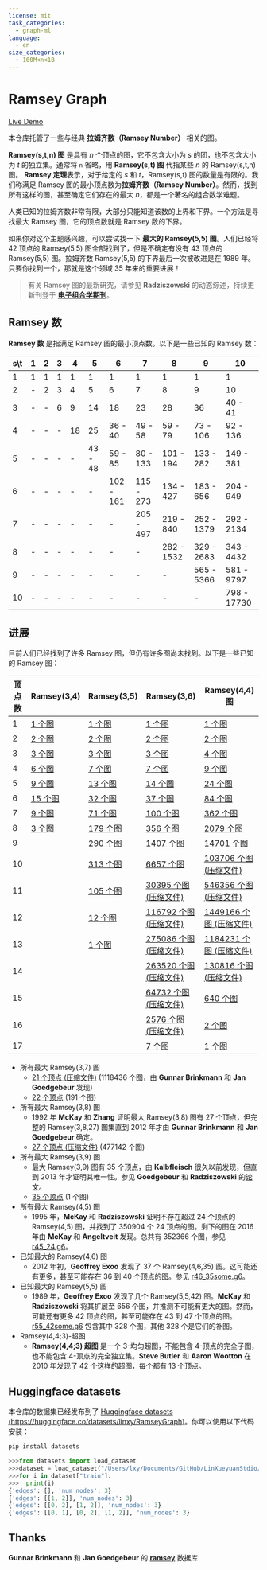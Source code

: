```yaml
---
license: mit
task_categories:
  - graph-ml
language:
  - en
size_categories:
  - 100M<n<1B
---
```

# Ramsey Graph

[Live Demo](https://huggingface.co/spaces/linxy/RamseyGraph)

本仓库托管了一些与经典 **拉姆齐数（Ramsey Number）** 相关的图。

**Ramsey(s,t,n) 图** 是具有 $n$ 个顶点的图，它不包含大小为 $s$ 的团，也不包含大小为 $t$ 的独立集。通常将 `n` 省略，用 **Ramsey(s,t) 图** 代指某些 $n$ 的 Ramsey(s,t,n) 图。 **Ramsey 定理**表示，对于给定的 $s$ 和 $t$，Ramsey(s,t) 图的数量是有限的。我们称满足 Ramsey 图的最小顶点数为**拉姆齐数（Ramsey Number）**。然而，找到所有这样的图，甚至确定它们存在的最大 $n$，都是一个著名的组合数学难题。

人类已知的拉姆齐数非常有限，大部分只能知道该数的上界和下界。一个方法是寻找最大 Ramsey 图，它的顶点数就是 Ramsey 数的下界。

如果你对这个主题感兴趣，可以尝试找一下 **最大的 Ramsey(5,5) 图**。人们已经将 42 顶点的 Ramsey(5,5) 图全部找到了，但是不确定有没有 43 顶点的 Ramsey(5,5) 图。拉姆齐数 Ramsey(5,5) 的下界最后一次被改进是在 1989 年。只要你找到一个，那就是这个领域 35 年来的重要进展！

> 有关 Ramsey 图的最新研究，请参见 **Radziszowski** 的动态综述，持续更新刊登于 [**电子组合学期刊**](https://www.combinatorics.org)。


## Ramsey 数

**Ramsey 数** 是指满足 Ramsey 图的最小顶点数。以下是一些已知的 Ramsey 数：

| s\t | 1   | 2   | 3   | 4   | 5       | 6         | 7         | 8          | 9          | 10          |
| --- | --- | --- | --- | --- | ------- | --------- | --------- | ---------- | ---------- | ----------- |
| 1   | 1   | 1   | 1   | 1   | 1       | 1         | 1         | 1          | 1          | 1           |
| 2   | -   | 2   | 3   | 4   | 5       | 6         | 7         | 8          | 9          | 10          |
| 3   | -   | -   | 6   | 9   | 14      | 18        | 23        | 28         | 36         | 40 - 41     |
| 4   | -   | -   | -   | 18  | 25      | 36 - 40   | 49 - 58   | 59 - 79    | 73 - 106   | 92 - 136    |
| 5   | -   | -   | -   | -   | 43 - 48 | 59 - 85   | 80 - 133  | 101 - 194  | 133 - 282  | 149 - 381   |
| 6   | -   | -   | -   | -   | -       | 102 - 161 | 115 - 273 | 134 - 427  | 183 - 656  | 204 - 949   |
| 7   | -   | -   | -   | -   | -       | -         | 205 - 497 | 219 - 840  | 252 - 1379 | 292 - 2134  |
| 8   | -   | -   | -   | -   | -       | -         | -         | 282 - 1532 | 329 - 2683 | 343 - 4432  |
| 9   | -   | -   | -   | -   | -       | -         | -         | -          | 565 - 5366 | 581 - 9797  |
| 10  | -   | -   | -   | -   | -       | -         | -         | -          | -          | 798 - 17730 |

## 进展

目前人们已经找到了许多 Ramsey 图，但仍有许多图尚未找到。以下是一些已知的 Ramsey 图：

| 顶点数 | Ramsey(3,4)              | Ramsey(3,5)                | Ramsey(3,6)                                 | Ramsey(4,4) 图                               |
| ------ | ------------------------ | -------------------------- | ------------------------------------------- | -------------------------------------------- |
| 1      | [1 个图](data/r34_1.g6)  | [1 个图](data/r35_1.g6)    | [1 个图](data/r36_1.g6)                     | [1 个图](data/r44_1.g6)                      |
| 2      | [2 个图](data/r34_2.g6)  | [2 个图](data/r35_2.g6)    | [2 个图](data/r36_2.g6)                     | [2 个图](data/r44_2.g6)                      |
| 3      | [3 个图](data/r34_3.g6)  | [3 个图](data/r35_3.g6)    | [3 个图](data/r36_3.g6)                     | [4 个图](data/r44_3.g6)                      |
| 4      | [6 个图](data/r34_4.g6)  | [7 个图](data/r35_4.g6)    | [7 个图](data/r36_4.g6)                     | [9 个图](data/r44_4.g6)                      |
| 5      | [9 个图](data/r34_5.g6)  | [13 个图](data/r35_5.g6)   | [14 个图](data/r36_5.g6)                    | [24 个图](data/r44_5.g6)                     |
| 6      | [15 个图](data/r34_6.g6) | [32 个图](data/r35_6.g6)   | [37 个图](data/r36_6.g6)                    | [84 个图](data/r44_6.g6)                     |
| 7      | [9 个图](data/r34_7.g6)  | [71 个图](data/r35_7.g6)   | [100 个图](data/r36_7.g6)                   | [362 个图](data/r44_7.g6)                    |
| 8      | [3 个图](data/r34_8.g6)  | [179 个图](data/r35_8.g6)  | [356 个图](data/r36_8.g6)                   | [2079 个图](data/r44_8.g6)                   |
| 9      |                          | [290 个图](data/r35_9.g6)  | [1407 个图](data/r36_9.g6)                  | [14701 个图](data/r44_9.g6)                  |
| 10     |                          | [313 个图](data/r35_10.g6) | [6657 个图](data/r36_10.g6)                 | [103706 个图 (压缩文件)](data/r44_10.g6.gz)  |
| 11     |                          | [105 个图](data/r35_11.g6) | [30395 个图 (压缩文件)](data/r36_11.g6.gz)  | [546356 个图 (压缩文件)](data/r44_11.g6.gz)  |
| 12     |                          | [12 个图](data/r35_12.g6)  | [116792 个图 (压缩文件)](data/r36_12.g6.gz) | [1449166 个图 (压缩文件)](data/r44_12.g6.gz) |
| 13     |                          | [1 个图](data/r35_13.g6)   | [275086 个图 (压缩文件)](data/r36_13.g6.gz) | [1184231 个图 (压缩文件)](data/r44_13.g6.gz) |
| 14     |                          |                            | [263520 个图 (压缩文件)](data/r36_14.g6.gz) | [130816 个图 (压缩文件)](data/r44_14.g6.gz)  |
| 15     |                          |                            | [64732 个图 (压缩文件)](data/r36_15.g6.gz)  | [640 个图](data/r44_15.g6)                   |
| 16     |                          |                            | [2576 个图 (压缩文件)](data/r36_16.g6.gz)   | [2 个图](data/r44_16.g6)                     |
| 17     |                          |                            | [7 个图](data/r36_17.g6)                    | [1 个图](data/r44_17.g6)                     |

- 所有最大 Ramsey(3,7) 图
  - [21 个顶点 (压缩文件)](data/r37_21.g6.gz) (1118436 个图，由 **Gunnar Brinkmann** 和 **Jan Goedgebeur** 发现)
  - [22 个顶点](data/r37_22.g6) (191 个图)
- 所有最大 Ramsey(3,8) 图
  - 1992 年 **McKay** 和 **Zhang** 证明最大 Ramsey(3,8) 图有 27 个顶点，但完整的 Ramsey(3,8,27) 图集直到 2012 年才由 **Gunnar Brinkmann** 和 **Jan Goedgebeur** 确定。
  - [27 个顶点 (压缩文件)](data/r38_27.g6.gz) (477142 个图)
- 所有最大 Ramsey(3,9) 图
  - 最大 Ramsey(3,9) 图有 35 个顶点，由 **Kalbfleisch** 很久以前发现，但直到 2013 年才证明其唯一性。参见 **Goedgebeur** 和 **Radziszowski** 的[论文](https://www.combinatorics.org/ojs/index.php/eljc/article/view/v20i1p30)。
  - [35 个顶点](data/r39_35.g6) (1 个图)
- 所有最大 Ramsey(4,5) 图
  - 1995 年，**McKay** 和 **Radziszowski** 证明不存在超过 24 个顶点的 Ramsey(4,5) 图，并找到了 350904 个 24 顶点的图。剩下的图在 2016 年由 **McKay** 和 **Angeltveit** 发现。总共有 352366 个图，参见 [r45_24.g6](data/r45_24.g6)。
- 已知最大的 Ramsey(4,6) 图
  - 2012 年初，**Geoffrey Exoo** 发现了 37 个 Ramsey(4,6,35) 图。这可能还有更多，甚至可能存在 36 到 40 个顶点的图。参见 [r46_35some.g6](data/r46_35some.g6)。
- 已知最大的 Ramsey(5,5) 图
  - 1989 年，**Geoffrey Exoo** 发现了几个 Ramsey(5,5,42) 图。**McKay** 和 **Radziszowski** 将其扩展至 656 个图，并推测不可能有更大的图。然而，可能还有更多 42 顶点的图，甚至可能存在 43 到 47 个顶点的图。[r55_42some.g6](data/r55_42some.g6) 包含其中 328 个图，其他 328 个是它们的补图。
- Ramsey(4,4;3)-超图
  - **Ramsey(4,4;3) 超图** 是一个 3-均匀超图，不能包含 4-顶点的完全子图，也不能包含 4-顶点的完全独立集。**Steve Butler** 和 **Aaron Wootton** 在 2010 年发现了 42 个这样的超图，每个都有 13 个顶点。

## Huggingface datasets

本仓库的数据集已经发布到了 [Huggingface datasets (https://huggingface.co/datasets/linxy/RamseyGraph)](https://huggingface.co/datasets/linxy/RamseyGraph)。你可以使用以下代码安装：

```bash
pip install datasets
```

```python
>>>from datasets import load_dataset
>>>dataset = load_dataset("/Users/lxy/Documents/GitHub/LinXueyuanStdio/RamseyGraph", "r44_3", trust_remote_code=True)
>>>for i in dataset["train"]:
>>>  print(i)
{'edges': [], 'num_nodes': 3}
{'edges': [[1, 2]], 'num_nodes': 3}
{'edges': [[0, 2], [1, 2]], 'num_nodes': 3}
{'edges': [[0, 1], [0, 2], [1, 2]], 'num_nodes': 3}
```


## Thanks

**Gunnar Brinkmann** 和 **Jan Goedgebeur** 的 [**ramsey**](https://users.cecs.anu.edu.au/~bdm/data/ramsey.html) 数据库

